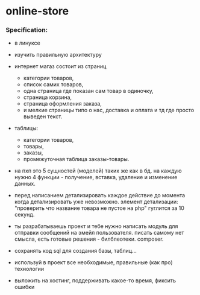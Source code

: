 # online-store

### Specification:

- в линуксе 
- изучить правильную архитектуру
- интернет магаз состоит из страниц 
  - категории товаров, 
  - список самих товаров, 
  - одна страница где показан сам товар в одиночку, 
  - страница корзина, 
  - страница оформления заказа, 
  - и мелкие страницы типо о нас, доставка и оплата и тд где просто выведен текст. 
- таблицы: 
  - категории товаров, 
  - товары, 
  - заказы, 
  - промежуточная таблица заказы-товары. 
- на пхп это 5 сущностей (моделей) таких же как в бд. на каждую нужно 4 функции - получение, вставка, удаление и изменение данных.
- перед написанием детализировать каждое действие до момента когда детализировать уже невозможно. элемент детализации: "проверить что название товара не пустое на php" гуглится за 10 секунд. 
- ты разрабатываешь проект и тебе нужно написать модуль для отправки сообщений на эмейл пользователя. писать самому нет смысла, есть готовые решения - билблеотеки. composer.

- сохранять код sql для создания базы, таблиц...
- используй в проект все необходимые, правильные (как про) технологии

- выложить на хостинг, поддерживать какое-то время, фиксить ошибки
